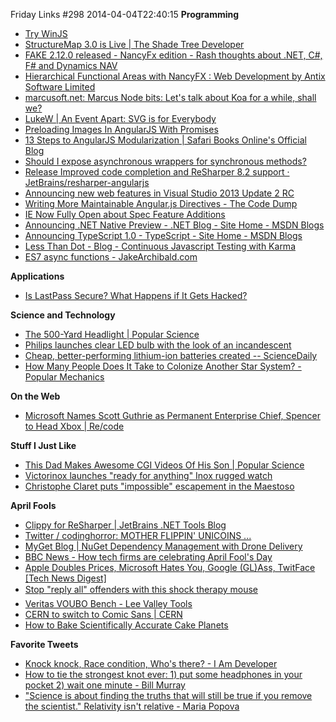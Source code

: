 Friday Links #298
2014-04-04T22:40:15
**Programming**

  * [Try WinJS](http://try.buildwinjs.com/default.aspx#play)
  * [StructureMap 3.0 is Live | The Shade Tree Developer](http://jeremydmiller.com/2014/03/31/structuremap-3-0-is-live/)
  * [FAKE 2.12.0 released - NancyFx edition - Rash thoughts about .NET, C#, F# and Dynamics NAV](http://www.navision-blog.de/blog/2014/03/31/fake-2-12-0-released-nancyfx-edition/)
  * [Hierarchical Functional Areas with NancyFX : Web Development by Antix Software Limited](http://antix.co.uk/Blog/Hierarchical-Functional-Areas-with-NancyFX)
  * [marcusoft.net: Marcus Node bits: Let's talk about Koa for a while, shall we?](http://www.marcusoft.net/2014/03/koaintro.html)
  * [LukeW | An Event Apart: SVG is for Everybody](http://www.lukew.com/ff/entry.asp?1859)
  * [Preloading Images In AngularJS With Promises](http://www.bennadel.com/blog/2597-Preloading-Images-In-AngularJS-With-Promises.htm?utm_source=ng-newsletter&utm_campaign=eea6e44118-AngularJS_Newsletter_4_2_144_2_2014&utm_medium=email&utm_term=0_fa61364f13-eea6e44118-88880093)
  * [13 Steps to AngularJS Modularization | Safari Books Online's Official Blog](http://blog.safaribooksonline.com/2014/03/27/13-step-guide-angularjs-modularization/?utm_source=ng-newsletter&utm_campaign=eea6e44118-AngularJS_Newsletter_4_2_144_2_2014&utm_medium=email&utm_term=0_fa61364f13-eea6e44118-88880093)
  * [Should I expose asynchronous wrappers for synchronous methods? ](http://blogs.msdn.com/b/pfxteam/archive/2012/03/24/10287244.aspx)
  * [Release Improved code completion and ReSharper 8.2 support · JetBrains/resharper-angularjs](https://github.com/JetBrains/resharper-angularjs/releases/tag/v1.2.0)
  * [Announcing new web features in Visual Studio 2013 Update 2 RC ](http://blogs.msdn.com/b/webdev/archive/2014/04/02/announcing-new-web-features-in-visual-studio-2013-update-2-rc.aspx)
  * [Writing More Maintainable Angular.js Directives - The Code Dump](http://www.codelord.net/2014/03/30/writing-more-maintainable-angular-dot-js-directives/?utm_source=ng-newsletter&utm_campaign=eea6e44118-AngularJS_Newsletter_4_2_144_2_2014&utm_medium=email&utm_term=0_fa61364f13-eea6e44118-88880093/)
  * [IE Now Fully Open about Spec Feature Additions](http://status.modern.ie/#/)
  * [Announcing .NET Native Preview - .NET Blog - Site Home - MSDN Blogs](http://blogs.msdn.com/b/dotnet/archive/2014/04/02/announcing-net-native-preview.aspx)
  * [Announcing TypeScript 1.0 - TypeScript - Site Home - MSDN Blogs](http://blogs.msdn.com/b/typescript/archive/2014/04/02/announcing-typescript-1-0.aspx)
  * [Less Than Dot - Blog - Continuous Javascript Testing with Karma](http://blogs.lessthandot.com/index.php/webdev/uidevelopment/javascript/continuous-javascript-testing-with-karma/#comment-509458)
  * [ES7 async functions - JakeArchibald.com](http://jakearchibald.com/2014/es7-async-functions/?utm_source=javascriptweekly&utm_medium=email)

**Applications**

  * [Is LastPass Secure? What Happens if It Gets Hacked?](http://lifehacker.com/is-lastpass-secure-what-happens-if-it-gets-hacked-1555511389)

**Science and Technology**

  * [The 500-Yard Headlight | Popular Science](http://www.popsci.com/article/cars/500-yard-headlight)
  * [Philips launches clear LED bulb with the look of an incandescent](http://www.gizmag.com/philips-launches-clear-led/31443/)
  * [Cheap, better-performing lithium-ion batteries created -- ScienceDaily](http://www.sciencedaily.com/releases/2014/03/140331144143.htm)
  * [How Many People Does It Take to Colonize Another Star System? - Popular Mechanics](http://www.popularmechanics.com/science/space/deep/how-many-people-does-it-take-to-colonize-another-star-system-16654747?click=pp)

**On the Web**

  * [Microsoft Names Scott Guthrie as Permanent Enterprise Chief, Spencer to Head Xbox | Re/code](http://recode.net/2014/03/31/microsoft-names-scott-guthrie-as-permanent-enterprise-chief-spencer-to-head-xbox/)

**Stuff I Just Like**

  * [This Dad Makes Awesome CGI Videos Of His Son | Popular Science](http://www.popsci.com/article/science/dad-makes-awesome-cgi-videos-his-son)
  * [Victorinox launches "ready for anything" Inox rugged watch](http://www.gizmag.com/vixtorinox-inox-rugged-watch-baselworld/31416/)
  * [Christophe Claret puts "impossible" escapement in the Maestoso](http://www.gizmag.com/christophe-claret-puts-impossible-escapement-in-the-maestoso/31418/)

**April Fools**

  * [Clippy for ReSharper | JetBrains .NET Tools Blog](http://blog.jetbrains.com/dotnet/2014/04/01/clippy-for-resharper/)
  * [Twitter / codinghorror: MOTHER FLIPPIN' UNICOINS ...](https://twitter.com/codinghorror/status/450907064357773312/photo/1)
  * [MyGet Blog | NuGet Dependency Management with Drone Delivery](http://blog.myget.org/post/2014/04/01/NuGet-Dependency-Management-with-Drone-Delivery.aspx)
  * [BBC News - How tech firms are celebrating April Fool's Day](http://www.bbc.com/news/technology-26833860)
  * [Apple Doubles Prices, Microsoft Hates You, Google (GL)Ass, TwitFace [Tech News Digest]](http://www.makeuseof.com/tag/apple-doubles-prices-microsoft-hates-google-glass-twitface-tech-news-digest/)
  * [Stop "reply all" offenders with this shock therapy mouse](http://blog.pluralsight.com/milgram-mouse)
  * [Veritas VOUBO Bench - Lee Valley Tools](http://www.leevalley.com/us/home/page.aspx?p=71736&c=)
  * [CERN to switch to Comic Sans | CERN](http://home.web.cern.ch/about/updates/2014/04/cern-switch-comic-sans)
  * [How to Bake Scientifically Accurate Cake Planets](http://www.waitwow.com/make-scientifically-accurate-cake-planets/)

**Favorite Tweets**

  * [Knock knock, Race condition, Who's there? - I Am Developer](https://twitter.com/iamdevloper/status/452183154271342592)
  * [How to tie the strongest knot ever: 1) put some headphones in your pocket 2) wait one minute - Bill Murray](https://twitter.com/BiIIMurray/status/451046850142175232)
  * ["Science is about finding the truths that will still be true if you remove the scientist." Relativity isn't relative - Maria Popova](https://twitter.com/brainpicker/status/450437602764939264)

